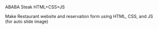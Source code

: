 ABABA Steak HTML+CSS+JS

Make Restaurant website and reservation form using HTML, CSS, and JS (for auto slide image)
